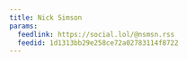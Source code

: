```yaml
---
title: Nick Simson
params:
  feedlink: https://social.lol/@nsmsn.rss
  feedid: 1d1313bb29e258ce72a02783114f8722
---
```


